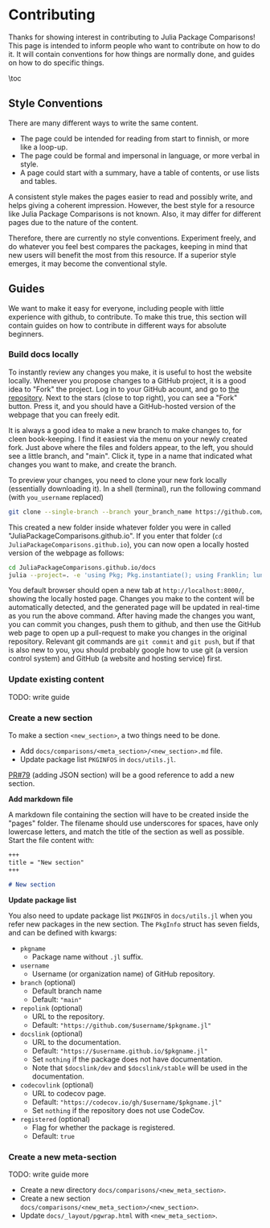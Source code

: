 # Contributing
Thanks for showing interest in contributing to Julia Package Comparisons!
This page is intended to inform people who want to contribute on how to do it.
It will contain conventions for how things are normally done, and guides on how to do specific things.

\toc

## Style Conventions
There are many different ways to write the same content.

- The page could be intended for reading from start to finnish, or more like a loop-up.
- The page could be formal and impersonal in language, or more verbal in style.
- A page could start with a summary, have a table of contents, or use lists and tables.

A consistent style makes the pages easier to read and possibly write, and helps giving a coherent impression.
However, the best style for a resource like Julia Package Comparisons is not known.
Also, it may differ for different pages due to the nature of the content.

Therefore, there are currently no style conventions.
Experiment freely, and do whatever you feel best compares the packages, keeping in mind that new users will benefit the most from this resource.
If a superior style emerges, it may become the conventional style.

## Guides
We want to make it easy for everyone, including people with little experience with github, to contribute.
To make this true, this section will contain guides on how to contribute in different ways for absolute beginners.

### Build docs locally
To instantly review any changes you make, it is useful to host the website locally.
Whenever you propose changes to a GitHub project, it is a good idea to "Fork" the project.
Log in to your GitHub acount, and go to [the repository](https://github.com/JuliaPackageComparisons/JuliaPackageComparisons.github.io).
Next to the stars (close to top right), you can see a "Fork" button.
Press it, and you should have a GitHub-hosted version of the webpage that you can freely edit.

It is always a good idea to make a new branch to make changes to, for cleen book-keeping.
I find it easiest via the menu on your newly created fork.
Just above where the files and folders appear, to the left, you should see a little branch, and "main".
Click it, type in a name that indicated what changes you want to make, and create the branch.

To preview your changes, you need to clone your new fork locally (essentially downloading it).
In a shell (terminal), run the following command (with `you_username` replaced)

```bash
git clone --single-branch --branch your_branch_name https://github.com/your_username/JuliaPackageComparisons.github.io
```

This created a new folder inside whatever folder you were in called "JuliaPackageComparisons.github.io".
If you enter that folder (`cd JuliaPackageComparisons.github.io`), you can now open a locally hosted version of the webpage as follows:

```bash
cd JuliaPackageComparisons.github.io/docs
julia --project=. -e 'using Pkg; Pkg.instantiate(); using Franklin; lunr(); serve()'
```

You default browser should open a new tab at `http://localhost:8000/`, showing the locally hosted page.
Changes you make to the content will be automatically detected, and the generated page will be updated in real-time as you run the above command.
After having made the changes you want, you can commit you changes, push them to github, and then use the GitHub web page to open up a pull-request to make you changes in the original repository.
Relevant git commands are `git commit` and `git push`, but if that is also new to you, you should probably google how to use git (a version control system) and GitHub (a website and hosting service) first.

### Update existing content
TODO: write guide

### Create a new section
To make a section `<new_section>`, a two things need to be done.

* Add `docs/comparisons/<meta_section>/<new_section>.md` file.
* Update package list `PKGINFOS` in `docs/utils.jl`.

[PR#79](https://github.com/JuliaPackageComparisons/JuliaPackageComparisons.github.io/pull/79) (adding JSON section) will be a good reference to add a new section.

**Add markdown file**

A markdown file containing the section will have to be created inside the "pages" folder.
The filename should use underscores for spaces, have only lowercase letters, and match the title of the section as well as possible.
Start the file content with:

```md
+++
title = "New section"
+++

# New section
```

**Update package list**

You also need to update package list `PKGINFOS` in `docs/utils.jl` when you refer new packages in the new section.
The `PkgInfo` struct has seven fields, and can be defined with kwargs:

* `pkgname`
    * Package name without `.jl` suffix.
* `username`
    * Username (or organization name) of GitHub repository.
* `branch` (optional)
    * Default branch name
    * Default: `"main"`
* `repolink` (optional)
    * URL to the repository.
    * Default: `"https://github.com/$username/$pkgname.jl"`
* `docslink` (optional)
    * URL to the documentation.
    * Default: `"https://$username.github.io/$pkgname.jl"`
    * Set `nothing` if the package does not have documentation.
    * Note that `$docslink/dev` and `$docslink/stable` will be used in the documentation.
* `codecovlink` (optional)
    * URL to codecov page.
    * Default: `"https://codecov.io/gh/$username/$pkgname.jl"`
    * Set `nothing` if the repository does not use CodeCov.
* `registered` (optional)
    * Flag for whether the package is registered.
    * Default: `true`

### Create a new meta-section
TODO: write guide more

* Create a new directory `docs/comparisons/<new_meta_section>`.
* Create a new section `docs/comparisons/<new_meta_section>/<new_section>`.
* Update `docs/_layout/pgwrap.html` with `<new_meta_section>`.
